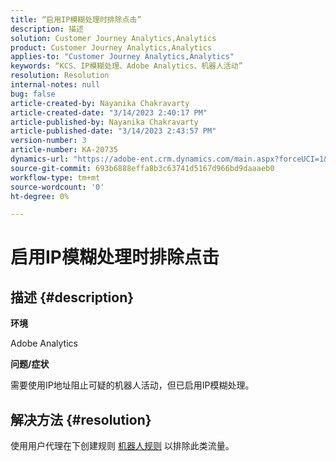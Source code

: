 ```yaml
---
title: “启用IP模糊处理时排除点击”
description: 描述
solution: Customer Journey Analytics,Analytics
product: Customer Journey Analytics,Analytics
applies-to: "Customer Journey Analytics,Analytics"
keywords: “KCS、IP模糊处理、Adobe Analytics、机器人活动”
resolution: Resolution
internal-notes: null
bug: false
article-created-by: Nayanika Chakravarty
article-created-date: "3/14/2023 2:40:17 PM"
article-published-by: Nayanika Chakravarty
article-published-date: "3/14/2023 2:43:57 PM"
version-number: 3
article-number: KA-20735
dynamics-url: "https://adobe-ent.crm.dynamics.com/main.aspx?forceUCI=1&pagetype=entityrecord&etn=knowledgearticle&id=a7314f20-76c2-ed11-83ff-6045bd006a22"
source-git-commit: 693b6888effa8b3c63741d5167d966bd9daaaeb0
workflow-type: tm+mt
source-wordcount: '0'
ht-degree: 0%

---
```


# 启用IP模糊处理时排除点击

## 描述 {#description}


<b>环境</b>

Adobe Analytics

<b>问题/症状</b>

需要使用IP地址阻止可疑的机器人活动，但已启用IP模糊处理。


## 解决方法 {#resolution}


使用用户代理在下创建规则 [机器人规则](https://experienceleague.adobe.com/docs/analytics/admin/admin-tools/manage-report-suites/edit-report-suite/report-suite-general/bot-removal/bot-rules.html?lang=en) 以排除此类流量。
